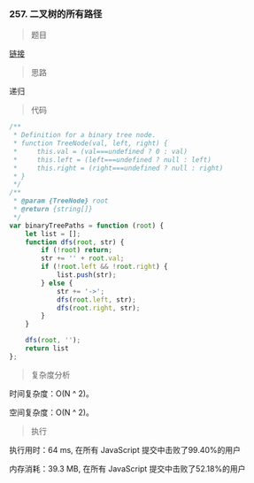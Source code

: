 ### 257. 二叉树的所有路径

> 题目

[链接](https://leetcode-cn.com/problems/binary-tree-paths/)

> 思路

递归

> 代码

```js
/**
 * Definition for a binary tree node.
 * function TreeNode(val, left, right) {
 *     this.val = (val===undefined ? 0 : val)
 *     this.left = (left===undefined ? null : left)
 *     this.right = (right===undefined ? null : right)
 * }
 */
/**
 * @param {TreeNode} root
 * @return {string[]}
 */
var binaryTreePaths = function (root) {
    let list = [];
    function dfs(root, str) {
        if (!root) return;
        str += '' + root.val;
        if (!root.left && !root.right) {
            list.push(str);
        } else {
            str += '->';
            dfs(root.left, str);
            dfs(root.right, str);
        }
    }

    dfs(root, '');
    return list
};
```

> 复杂度分析

时间复杂度：O(N ^ 2)。

空间复杂度：O(N ^ 2)。

> 执行

执行用时：64 ms, 在所有 JavaScript 提交中击败了99.40%的用户

内存消耗：39.3 MB, 在所有 JavaScript 提交中击败了52.18%的用户
